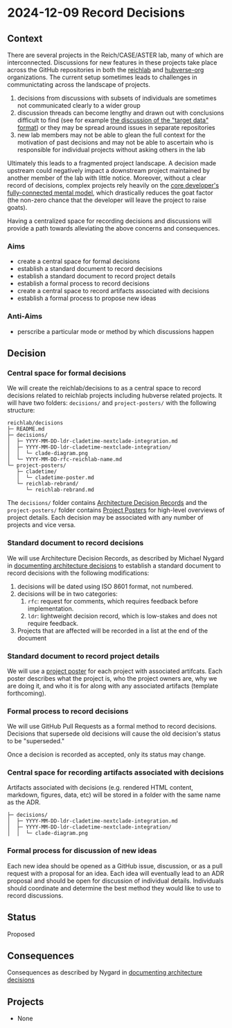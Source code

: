 # 2024-12-09 Record Decisions

## Context

There are several projects in the Reich/CASE/ASTER lab, many of which are
interconnected. Discussions for new features in these projects take place
across the GitHub repositories in both the
[reichlab](https://github.com/reichlab) and
[hubverse-org](https://github.com/hubverse-org) organizations. The current
setup sometimes leads to challenges in communictating across the landscape of
projects.

1. decisions from discussions with subsets of individuals are sometimes not
   communicated clearly to a wider group
2. discussion threads can become lengthy and drawn out with conclusions
   difficult to find (see for example [the discussion of the "target data"
   format](https://github.com/orgs/hubverse-org/discussions/9)) or they may be
   spread around issues in separate repositories
3. new lab members may not be able to glean the full context for the motivation
   of past decisions and may not be able to ascertain who is responsible for
   individual projects without asking others in the lab

Ultimately this leads to a fragmented project landscape. A decision made
upstream could negatively impact a downstream project maintained by another
member of the lab with little notice. Moreover, without a clear record of
decisions, complex projects rely heavily on the [core developer's
fully-connected mental
model](https://carpentries.github.io/instructor-training/instructor/aio.html#building-a-mental-model),
which drastically reduces the goat factor (the non-zero chance that the
developer will leave the project to raise goats).

Having a centralized space for recording decisions and discussions will provide
a path towards alleviating the above concerns and consequences.

### Aims

 - create a central space for formal decisions
 - establish a standard document to record decisions
 - establish a standard document to record project details
 - establish a formal process to record decisions
 - create a central space to record artifacts associated with decisions
 - establish a formal process to propose new ideas

### Anti-Aims

 - perscribe a particular mode or method by which discussions happen

## Decision

### Central space for formal decisions

We will create the reichlab/decisions to as a central space to record decisions
related to reichlab projects including hubverse related projects. It will have
two folders: `decisions/` and `project-posters/` with the following structure:

```
reichlab/decisions
├─ README.md
├─ decisions/
│  ├─ YYYY-MM-DD-ldr-cladetime-nextclade-integration.md
│  ├─ YYYY-MM-DD-ldr-cladetime-nextclade-integration/
│  │  └─ clade-diagram.png
│  └─ YYYY-MM-DD-rfc-reichlab-name.md
└─ project-posters/
   ├─ cladetime/
   │  └─ cladetime-poster.md
   └─ reichlab-rebrand/
      └─ reichlab-rebrand.md
```

The `decisions/` folder contains [Architecture Decision
Records](#standard-document-to-record-decisions) and the `project-posters/`
folder contains [Project Posters](#standard-document-to-record-project-details)
for high-level overviews of project details. Each decision may be associated
with any number of projects and vice versa.

### Standard document to record decisions

We will use Architecture Decision Records, as described by Michael
Nygard in [documenting architecture
decisions](https://cognitect.com/blog/2011/11/15/documenting-architecture-decisions)
to establish a standard document to record decisions with the following modifications:

1. decisions will be dated using ISO 8601 format, not numbered.
2. decisions will be in two categories: 
   1. `rfc`: request for comments, which requires feedback before implementation.
   2. `ldr`: lightweight decision record, which is low-stakes and does not require feedback.
3. Projects that are affected will be recorded in a list at the end of the document

### Standard document to record project details

We will use a [project
poster](https://www.atlassian.com/software/confluence/templates/project-poster)
for each project with associated artifcats. Each poster describes what the
project is, who the project owners are, why we are doing it, and who it is for
along with any associated artifacts (template forthcoming).

### Formal process to record decisions

We will use GitHub Pull Requests as a formal method to record decisions.
Decisions that supersede old decisions will cause the old decision's status to
be "superseded."

Once a decision is recorded as accepted, only its status may change.

### Central space for recording artifacts associated with decisions

Artifacts associated with decisions (e.g. rendered HTML content, markdown,
figures, data, etc) will be stored in a folder with the same name as the ADR.

```
├─ decisions/
│  ├─ YYYY-MM-DD-ldr-cladetime-nextclade-integration.md
│  ├─ YYYY-MM-DD-ldr-cladetime-nextclade-integration/
│  │  └─ clade-diagram.png
```

### Formal process for discussion of new ideas

Each new idea should be opened as a GitHub issue, discussion, or as a pull
request with a proposal for an idea. Each idea will eventually lead to an ADR
proposal and should be open for discussion of individual details. Individuals
should coordinate and determine the best method they would like to use to
record discussions.

## Status

Proposed

## Consequences

Consequences as described by Nygard in [documenting architecture
decisions](https://cognitect.com/blog/2011/11/15/documenting-architecture-decisions)

## Projects

 - None

